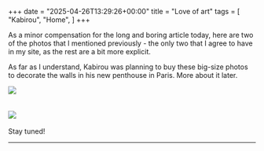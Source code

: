 +++
date = "2025-04-26T13:29:26+00:00"
title = "Love of art"
tags = [
    "Kabirou",
    "Home",
]
+++

As a minor compensation for the long and boring article today, here are two of the photos that I mentioned previously - the only two that I agree to have in my site, as the rest are a bit more explicit.

<!--more-->
As far as I understand, Kabirou was planning to buy these big-size photos to decorate the walls in his new penthouse in Paris. More about it later.

<div class="container" style="width:auto">
  <a target="blank" href="https://res.cloudinary.com/vincentstradic/image/upload/v1524667606/post11/post11_pic_1.jpg">
    <img src="https://res.cloudinary.com/vincentstradic/image/upload/v1524667606/post11/post11_pic_1.jpg" style="max-width:100%">
  </a>
</div>
<br></br>

<div class="container" style="width:auto">
  <a target="blank" href="https://res.cloudinary.com/vincentstradic/image/upload/v1524667606/post11/post11_pic_2.jpg">
    <img src="https://res.cloudinary.com/vincentstradic/image/upload/v1524667606/post11/post11_pic_2.jpg" style="max-width:100%">
  </a>
</div>
<br>
Stay tuned!
<hr>
